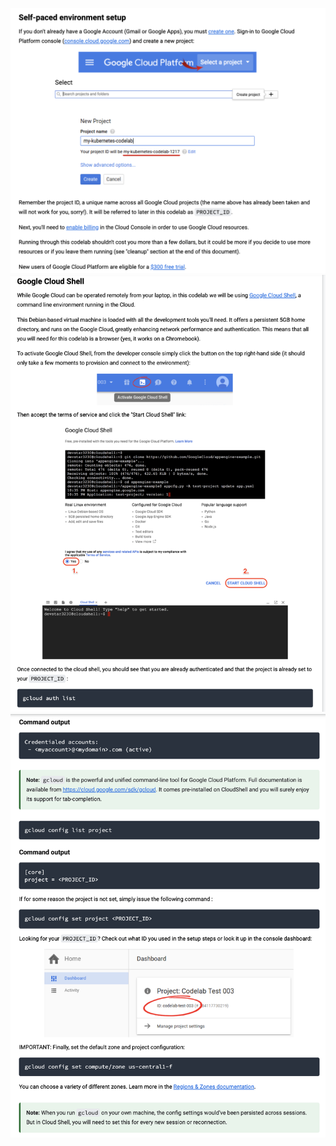 ![setup cloudshell part 1](cloud-shell-setup-part1.png)
![setup cloudshell part 2](cloud-shell-setup-part2.png)
![setup cloudshell part 3](cloud-shell-setup-part3.png)
